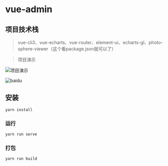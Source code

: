 # vue-admin


## 项目技术栈

> vue-cli3、vue-echarts、vue-router、element-ui、echarts-gl、photo-sphere-viewer（这个看package.json就可以了）

> 项目演示

 ![项目演示](https://github.com/Aliceco/vueAdmin/tree/master/src/assets/img/gtAWVDyZts.gif)
 
 ![baidu](http://www.baidu.com/img/bdlogo.gif "百度logo")  

## 安装
```
yarn install
```

### 运行
```
yarn run serve
```

### 打包
```
yarn run build
```
